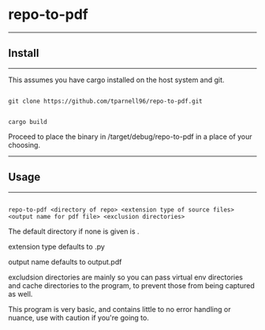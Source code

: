 # repo-to-pdf

-----

## Install

-----

This assumes you have cargo installed on the host system and git.

```

git clone https://github.com/tparnell96/repo-to-pdf.git

```

```	

cargo build

```

Proceed to place the binary in /target/debug/repo-to-pdf in a place of your choosing.

-----

## Usage

-----

```

repo-to-pdf <directory of repo> <extension type of source files> <output name for pdf file> <exclusion directories>

```

The default directory if none is given is .

extension type defaults to .py

output name defaults to output.pdf

excludsion directories are mainly so you can pass virtual env directories and cache directories to the program, to prevent those from being captured as well.

This program is very basic, and contains little to no error handling or nuance, use with caution if you're going to.
